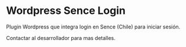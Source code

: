 # Wordpress Sence Login
Plugin Wordpress que integra login en Sence (Chile) para iniciar sesión.

Contactar al desarrollador para mas detalles.
